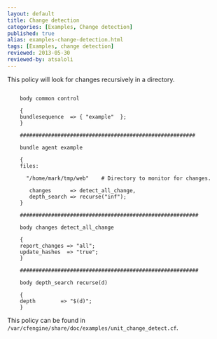```yaml
---
layout: default
title: Change detection
categories: [Examples, Change detection]
published: true
alias: examples-change-detection.html
tags: [Examples, change detection]
reviewed: 2013-05-30
reviewed-by: atsaloli
---
```


This policy will look for changes recursively in a directory.

```cf3

    body common control
    
    {
    bundlesequence  => { "example"  };
    }
    
    ########################################################
    
    bundle agent example
    
    {
    files:
    
      "/home/mark/tmp/web"    # Directory to monitor for changes.
    
       changes      => detect_all_change,
       depth_search => recurse("inf");
    }
        
    #########################################################
        
    body changes detect_all_change
    
    {
    report_changes => "all";  
    update_hashes  => "true";
    }
    
    #########################################################
    
    body depth_search recurse(d)
    
    {
    depth        => "$(d)";
    }
```

This policy can be found in `/var/cfengine/share/doc/examples/unit_change_detect.cf`.
